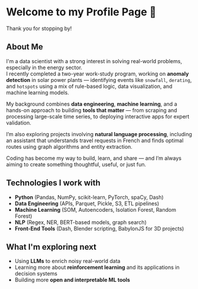 # Welcome to my Profile Page 👋

Thank you for stopping by!

## About Me

I'm a data scientist with a strong interest in solving real-world problems, especially in the energy sector.  
I recently completed a two-year work-study program, working on **anomaly detection** in solar power plants — identifying events like `snowfall`, `derating`, and `hotspots` using a mix of rule-based logic, data visualization, and machine learning models.

My background combines **data engineering**, **machine learning**, and a hands-on approach to building **tools that matter** — from scraping and processing large-scale time series, to deploying interactive apps for expert validation.

I’m also exploring projects involving **natural language processing**, including an assistant that understands travel requests in French and finds optimal routes using graph algorithms and entity extraction.

Coding has become my way to build, learn, and share — and I’m always aiming to create something thoughtful, useful, or just fun.

## Technologies I work with

- **Python** (Pandas, NumPy, scikit-learn, PyTorch, spaCy, Dash)
- **Data Engineering** (APIs, Parquet, Pickle, S3, ETL pipelines)
- **Machine Learning** (SOM, Autoencoders, Isolation Forest, Random Forest)
- **NLP** (Regex, NER, BERT-based models, graph search)
- **Front-End Tools** (Dash, Blender scripting, BabylonJS for 3D projects)

## What I'm exploring next

- Using **LLMs** to enrich noisy real-world data  
- Learning more about **reinforcement learning** and its applications in decision systems  
- Building more **open and interpretable ML tools**

